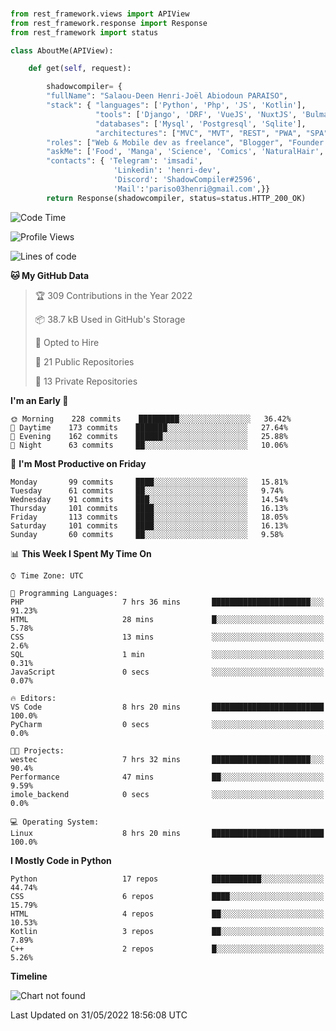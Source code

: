 ###
```python
from rest_framework.views import APIView
from rest_framework.response import Response
from rest_framework import status

class AboutMe(APIView):

    def get(self, request):

        shadowcompiler= {
        "fullName": "Salaou-Deen Henri-Joël Abiodoun PARAISO",
        "stack": { "languages": ['Python', 'Php', 'JS', 'Kotlin'],
                   "tools": ['Django', 'DRF', 'VueJS', 'NuxtJS', 'Bulma', 'Beufy'],
                   "databases": ['Mysql', 'Postgresql', 'Sqlite'],
                   "architectures": ["MVC", "MVT", "REST", "PWA", "SPA"]},        
        "roles": ["Web & Mobile dev as freelance", "Blogger", "Founder at @henrid3v", "Mentor"],
        "askMe": ['Food', 'Manga', 'Science', 'Comics', 'NaturalHair', 'Photography', 'Tech', 'Programming'],
        "contacts": { 'Telegram': 'imsadi',
                       'Linkedin': 'henri-dev',
                       'Discord': 'ShadowCompiler#2596',
                       'Mail':'pariso03henri@gmail.com',}}
        return Response(shadowcompiler, status=status.HTTP_200_OK)

```                    

<!--START_SECTION:waka-->
![Code Time](http://img.shields.io/badge/Code%20Time-0%20secs-blue)

![Profile Views](http://img.shields.io/badge/Profile%20Views-8-blue)

![Lines of code](https://img.shields.io/badge/From%20Hello%20World%20I%27ve%20Written-24%20Thousand%20lines%20of%20code-blue)

**🐱 My GitHub Data** 

> 🏆 309 Contributions in the Year 2022
 > 
> 📦 38.7 kB Used in GitHub's Storage 
 > 
> 💼 Opted to Hire
 > 
> 📜 21 Public Repositories 
 > 
> 🔑 13 Private Repositories  
 > 
**I'm an Early 🐤** 

```text
🌞 Morning    228 commits    █████████░░░░░░░░░░░░░░░░   36.42% 
🌆 Daytime    173 commits    ███████░░░░░░░░░░░░░░░░░░   27.64% 
🌃 Evening    162 commits    ██████░░░░░░░░░░░░░░░░░░░   25.88% 
🌙 Night      63 commits     ██░░░░░░░░░░░░░░░░░░░░░░░   10.06%

```
📅 **I'm Most Productive on Friday** 

```text
Monday       99 commits     ████░░░░░░░░░░░░░░░░░░░░░   15.81% 
Tuesday      61 commits     ██░░░░░░░░░░░░░░░░░░░░░░░   9.74% 
Wednesday    91 commits     ███░░░░░░░░░░░░░░░░░░░░░░   14.54% 
Thursday     101 commits    ████░░░░░░░░░░░░░░░░░░░░░   16.13% 
Friday       113 commits    ████░░░░░░░░░░░░░░░░░░░░░   18.05% 
Saturday     101 commits    ████░░░░░░░░░░░░░░░░░░░░░   16.13% 
Sunday       60 commits     ██░░░░░░░░░░░░░░░░░░░░░░░   9.58%

```


📊 **This Week I Spent My Time On** 

```text
⌚︎ Time Zone: UTC

💬 Programming Languages: 
PHP                      7 hrs 36 mins       ██████████████████████░░░   91.23% 
HTML                     28 mins             █░░░░░░░░░░░░░░░░░░░░░░░░   5.78% 
CSS                      13 mins             ░░░░░░░░░░░░░░░░░░░░░░░░░   2.6% 
SQL                      1 min               ░░░░░░░░░░░░░░░░░░░░░░░░░   0.31% 
JavaScript               0 secs              ░░░░░░░░░░░░░░░░░░░░░░░░░   0.07%

🔥 Editors: 
VS Code                  8 hrs 20 mins       █████████████████████████   100.0% 
PyCharm                  0 secs              ░░░░░░░░░░░░░░░░░░░░░░░░░   0.0%

🐱‍💻 Projects: 
westec                   7 hrs 32 mins       ██████████████████████░░░   90.4% 
Performance              47 mins             ██░░░░░░░░░░░░░░░░░░░░░░░   9.59% 
imole_backend            0 secs              ░░░░░░░░░░░░░░░░░░░░░░░░░   0.0%

💻 Operating System: 
Linux                    8 hrs 20 mins       █████████████████████████   100.0%

```

**I Mostly Code in Python** 

```text
Python                   17 repos            ███████████░░░░░░░░░░░░░░   44.74% 
CSS                      6 repos             ████░░░░░░░░░░░░░░░░░░░░░   15.79% 
HTML                     4 repos             ██░░░░░░░░░░░░░░░░░░░░░░░   10.53% 
Kotlin                   3 repos             ██░░░░░░░░░░░░░░░░░░░░░░░   7.89% 
C++                      2 repos             █░░░░░░░░░░░░░░░░░░░░░░░░   5.26%

```


**Timeline**

![Chart not found](https://raw.githubusercontent.com/shadowcompiler/shadowcompiler/main/charts/bar_graph.png) 


 Last Updated on 31/05/2022 18:56:08 UTC
<!--END_SECTION:waka-->
